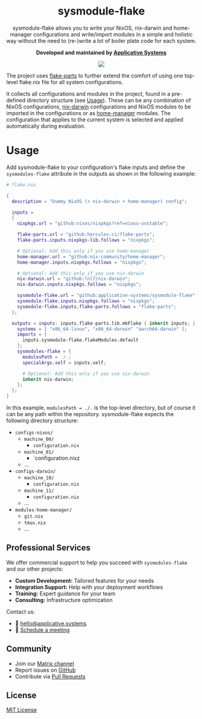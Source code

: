<div align="center">

# sysmodule-flake

sysmodule-flake allows you to write your NixOS, nix-darwin and home-manager configurations and write/import modules in a simple and holistic way without the need to (re-)write a lot of boiler plate code for each system.

**Developed and maintained by [Applicative Systems](https://applicative.systems/)**

<p>
<a href="https://matrix.to/#/#applicative.systems:matrix.org"><img src="https://img.shields.io/badge/Support-%23applicative.systems-blue"/></a>
</p>

</div>

The project uses [flake-parts](https://github.com/hercules-ci/flake-parts) to further extend the comfort of using one top-level flake.nix file for all system configurations.

It collects all configurations and modules in the project, found in a pre-defined directory structure (see [Usage](#Usage)). These can be any combination of NixOS configurations, [nix-darwin](https://github.com/LnL7/nix-darwin) configurations and NixOS modules to be imported in the configurations or as [home-manager](https://github.com/nix-community/home-manager) modules.
The configuration that applies to the current system is selected and applied automatically during evaluation.

# Usage

Add sysmodule-flake to your configuration's flake inputs and define the `sysmodules-flake` attribute in the outputs as shown in the following example:

```nix
# flake.nix

{
  description = "Dummy NixOS (+ nix-darwin + home-manager) config";

  inputs =
  {
    nixpkgs.url = "github:nixos/nixpkgs?ref=nixos-unstable";

    flake-parts.url = "github:hercules-ci/flake-parts";
    flake-parts.inputs.nixpkgs-lib.follows = "nixpkgs";

    # Optional: Add this only if you use home-manager
    home-manager.url = "github:nix-community/home-manager";
    home-manager.inputs.nixpkgs.follows = "nixpkgs";

    # Optional: Add this only if you use nix-darwin
    nix-darwin.url = "github:lnl7/nix-darwin";
    nix-darwin.inputs.nixpkgs.follows = "nixpkgs";

    sysmodule-flake.url = "github:applicative-systems/sysmodule-flake";
    sysmodule-flake.inputs.nixpkgs.follows = "nixpkgs";
    sysmodule-flake.inputs.flake-parts.follows = "flake-parts";
  };

  outputs = inputs: inputs.flake-parts.lib.mkFlake { inherit inputs; } {
    systems = [ "x86_64-linux", "x86_64-darwin" "aarch64-darwin" ];
    imports = [
      inputs.sysmodule-flake.flakeModules.default
    ];
    sysmodules-flake = {
      modulesPath = ./.;
      specialArgs.self = inputs.self;

      # Optional: Add this only if you use nix-darwin
      inherit nix-darwin;
    };
  };
}
```

In this example, `modulesPath = ./.` is the top-level directory, but of course it can be any path within the repository. sysmodule-flake expects the following directory structure:

- `configs-nixos/`
	- `machine_00/`
		- `configuration.nix`
	- `machine_01/`
		- `configuration.nixz
	- ...
- `configs-darwin/`
	- `machine_10/`
		- `configuration.nix`
	- `machine_11/`
		- `configuration.nix`
	- ...
- `modules-home-manager/`
	- `git.nix`
	- `tmux.nix`
	- ...

## Professional Services

We offer commercial support to help you succeed with `sysmodules-flake` and our
other projects:

  * **Custom Development:** Tailored features for your needs
  * **Integration Support:** Help with your deployment workflows
  * **Training:** Expert guidance for your team
  * **Consulting:** Infrastructure optimization

Contact us:

  * 📧 [hello@applicative.systems](mailto:hello@applicative.systems)
  * 🤝 [Schedule a meeting](https://nixcademy.com/meet)

## Community

  * Join our [Matrix channel](https://matrix.to/#/#applicative.systems:matrix.org)
  * Report issues on [GitHub](https://github.com/applicative-systems/sysmodule-flake/issues)
  * Contribute via [Pull Requests](https://github.com/applicative-systems/sysmodule-flake/pulls)

## License

[MIT License](./LICENSE)
